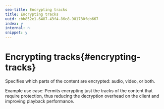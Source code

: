 ```yaml
---
seo-title: Encrypting tracks
title: Encrypting tracks
uuid: cbb852e1-6487-43f4-86c8-981780feb667
index: y
internal: n
snippet: y
---
```


# Encrypting tracks{#encrypting-tracks}

Specifies which parts of the content are encrypted: audio, video, or both.

Example use case: Permits encrypting just the tracks of the content that require protection, thus reducing the decryption overhead on the client and improving playback performance. 
